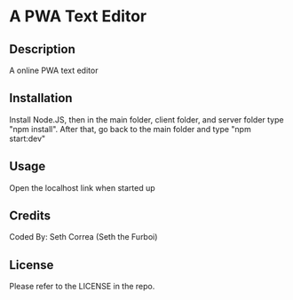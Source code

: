 # A PWA Text Editor

## Description

A online PWA text editor

## Installation

Install Node.JS, then in the main folder, client folder, and server folder type "npm install". After that, go back to the main folder and type "npm start:dev"

## Usage

Open the localhost link when started up

## Credits

Coded By: Seth Correa (Seth the Furboi)

## License

Please refer to the LICENSE in the repo.